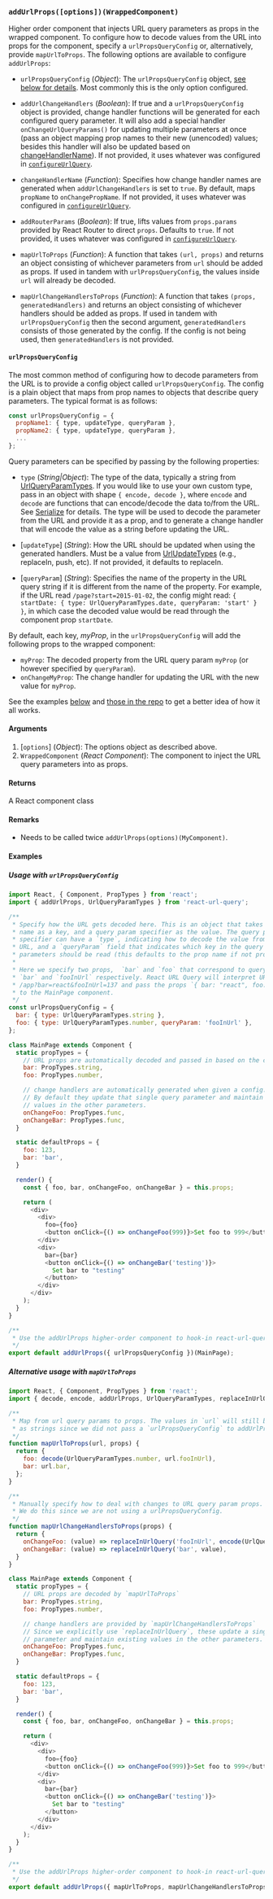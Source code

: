 ### `addUrlProps([options])(WrappedComponent)`

Higher order component that injects URL query parameters as props in the wrapped component. To configure how to decode values from the URL into props for the component, specify a `urlPropsQueryConfig` or, alternatively, provide `mapUrlToProps`. The following options are available to configure `addUrlProps`:

* `urlPropsQueryConfig` (*Object*): The `urlPropsQueryConfig` object, [see below for details](#urlPropsQueryConfig). Most commonly this is the only option configured.

* `addUrlChangeHandlers` (*Boolean*): If true and a `urlPropsQueryConfig` object is provided, change handler functions will be generated for each configured query parameter. It will also add a special handler `onChangeUrlQueryParams()` for updating multiple parameters at once (pass an object mapping prop names to their new (unencoded) values; besides this handler will also be updated based on [changeHandlerName](https://github.com/pbeshai/react-url-query/blob/master/src/urlQueryConfig.js)). If not provided, it uses whatever was configured in [`configureUrlQuery`](configureUrlQuery.md).

* `changeHandlerName` (*Function*): Specifies how change handler names are generated when `addUrlChangeHandlers` is set to `true`. By default, maps `propName` to `onChangePropName`. If not provided, it uses whatever was configured in [`configureUrlQuery`](configureUrlQuery.md).

* `addRouterParams` (*Boolean*): If true, lifts values from `props.params` provided by React Router to direct `props`. Defaults to `true`. If not provided, it uses whatever was configured in [`configureUrlQuery`](configureUrlQuery.md).

* `mapUrlToProps` (*Function*): A function that takes `(url, props)` and returns an object consisting of whichever parameters from `url` should be added as props. If used in tandem with `urlPropsQueryConfig`, the values inside `url` will already be decoded.

* `mapUrlChangeHandlersToProps` (*Function*): A function that takes `(props, generatedHandlers)` and returns an object consisting of whichever handlers should be added as props. If used in tandem with `urlPropsQueryConfig` then the second argument, `generatedHandlers` consists of those generated by the config. If the config is not being used, then `generatedHandlers` is not provided.



#### <a id='urlPropsQueryConfig'></a>`urlPropsQueryConfig`

The most common method of configuring how to decode parameters from the URL is to provide a config object called `urlPropsQueryConfig`. The config is a plain object that maps from prop names to objects that describe query parameters. The typical format is as follows:

```js
const urlPropsQueryConfig = {
  propName1: { type, updateType, queryParam },
  propName2: { type, updateType, queryParam },
  ...
};
```

Query parameters can be specified by passing by the following properties:

* `type` (*String|Object*): The type of the data, typically a string from [UrlQueryParamTypes](UrlQueryParamTypes.md). If you would like to use your own custom type, pass in an object with shape `{ encode, decode }`, where `encode` and `decode` are functions that can encode/decode the data to/from the URL. See [Serialize](Serialize.md) for details. The type will be used to decode the parameter from the URL and provide it as a prop, and to generate a change handler that will encode the value as a string before updating the URL.

* [`updateType`] (*String*): How the URL should be updated when using the generated handlers. Must be a value from [UrlUpdateTypes](UrlUpdateTypes.md) (e.g., replaceIn, push, etc). If not provided, it defaults to replaceIn.

* [`queryParam`] (*String*): Specifies the name of the property in the URL query string if it is different from the name of the property. For example, if the URL read `/page?start=2015-01-02`, the config might read: `{ startDate: { type: UrlQueryParamTypes.date, queryParam: 'start' } }`, in which case the decoded value would be read through the component prop `startDate`.

By default, each key, *myProp*, in the `urlPropsQueryConfig` will add the following props to the wrapped component:

* `myProp`: The decoded property from the URL query param `myProp` (or however specified by `queryParam`).
* `onChangeMyProp`: The change handler for updating the URL with the new value for `myProp`.

See the examples [below](#examples) and [those in the repo](../Examples.md) to get a better idea of how it all works.

#### Arguments

1. [`options`] (*Object*): The options object as described above.
2. `WrappedComponent` (*React Component*): The component to inject the URL query parameters into as props.

#### Returns

A React component class

#### Remarks

* Needs to be called twice `addUrlProps(options)(MyComponent)`.

#### <a id="examples"></a>Examples

##### Usage with `urlPropsQueryConfig`

```js
import React, { Component, PropTypes } from 'react';
import { addUrlProps, UrlQueryParamTypes } from 'react-url-query';

/**
 * Specify how the URL gets decoded here. This is an object that takes the prop
 * name as a key, and a query param specifier as the value. The query param
 * specifier can have a `type`, indicating how to decode the value from the
 * URL, and a `queryParam` field that indicates which key in the query
 * parameters should be read (this defaults to the prop name if not provided).
 *
 * Here we specify two props,  `bar` and `foo` that correspond to query parameters
 * `bar` and `fooInUrl` respectively. React URL Query will interpret URLs like
 * /app?bar=react&fooInUrl=137 and pass the props `{ bar: "react", foo: 137 }`
 * to the MainPage component.
 */
const urlPropsQueryConfig = {
  bar: { type: UrlQueryParamTypes.string },
  foo: { type: UrlQueryParamTypes.number, queryParam: 'fooInUrl' },
};

class MainPage extends Component {
  static propTypes = {
    // URL props are automatically decoded and passed in based on the config
    bar: PropTypes.string,
    foo: PropTypes.number,

    // change handlers are automatically generated when given a config.
    // By default they update that single query parameter and maintain existing
    // values in the other parameters.
    onChangeFoo: PropTypes.func,
    onChangeBar: PropTypes.func,
  }

  static defaultProps = {
    foo: 123,
    bar: 'bar',
  }

  render() {
    const { foo, bar, onChangeFoo, onChangeBar } = this.props;

    return (
      <div>
        <div>
          foo={foo}
          <button onClick={() => onChangeFoo(999)}>Set foo to 999</button>
        </div>
        <div>
          bar={bar}
          <button onClick={() => onChangeBar('testing')}>
            Set bar to "testing"
          </button>
        </div>
      </div>
    );
  }
}

/**
 * Use the addUrlProps higher-order component to hook-in react-url-query.
 */
export default addUrlProps({ urlPropsQueryConfig })(MainPage);
```


##### Alternative usage with `mapUrlToProps`

```js
import React, { Component, PropTypes } from 'react';
import { decode, encode, addUrlProps, UrlQueryParamTypes, replaceInUrlQuery } from 'react-url-query';

/**
 * Map from url query params to props. The values in `url` will still be encoded
 * as strings since we did not pass a `urlPropsQueryConfig` to addUrlProps.
 */
function mapUrlToProps(url, props) {
  return {
    foo: decode(UrlQueryParamTypes.number, url.fooInUrl),
    bar: url.bar,
  };
}

/**
 * Manually specify how to deal with changes to URL query param props.
 * We do this since we are not using a urlPropsQueryConfig.
 */
function mapUrlChangeHandlersToProps(props) {
  return {
    onChangeFoo: (value) => replaceInUrlQuery('fooInUrl', encode(UrlQueryParamTypes.number, value)),
    onChangeBar: (value) => replaceInUrlQuery('bar', value),
  }
}

class MainPage extends Component {
  static propTypes = {
    // URL props are decoded by `mapUrlToProps`
    bar: PropTypes.string,
    foo: PropTypes.number,

    // change handlers are provided by `mapUrlChangeHandlersToProps`
    // Since we explicitly use `replaceInUrlQuery`, these update a single query
    // parameter and maintain existing values in the other parameters.
    onChangeFoo: PropTypes.func,
    onChangeBar: PropTypes.func,
  }

  static defaultProps = {
    foo: 123,
    bar: 'bar',
  }

  render() {
    const { foo, bar, onChangeFoo, onChangeBar } = this.props;

    return (
      <div>
        <div>
          foo={foo}
          <button onClick={() => onChangeFoo(999)}>Set foo to 999</button>
        </div>
        <div>
          bar={bar}
          <button onClick={() => onChangeBar('testing')}>
            Set bar to "testing"
          </button>
        </div>
      </div>
    );
  }
}

/**
 * Use the addUrlProps higher-order component to hook-in react-url-query.
 */
export default addUrlProps({ mapUrlToProps, mapUrlChangeHandlersToProps })(MainPage);
```
